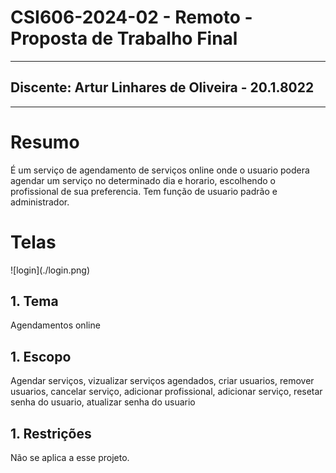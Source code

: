 <h1>CSI606-2024-02 - Remoto - Proposta de Trabalho Final</h1>
<hr>
<h2>Discente: Artur Linhares de Oliveira - 20.1.8022</h2>
<hr>
<h1>Resumo</h1>
<p>É um serviço de agendamento de serviços online onde o usuario podera agendar um serviço no determinado dia e horario, escolhendo o profissional de sua preferencia. Tem função de usuario padrão e administrador.</p>
<h1> Telas </h1>
![login](./login.png)

<h2>1. Tema</h2>
<p> Agendamentos online</p>
<h2>1. Escopo</h2>
<p>Agendar serviços, vizualizar serviços agendados, criar usuarios, remover usuarios, cancelar serviço, adicionar profissional, adicionar serviço, resetar senha do usuario, atualizar senha do usuario</p>
<h2>1. Restrições</h2>
<p>Não se aplica a esse projeto.</p>
